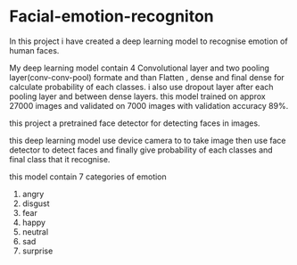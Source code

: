 # Facial-emotion-recogniton
In this project i have created a deep learning
model to recognise emotion of human faces.

My deep learning model contain 4 Convolutional 
layer and two pooling layer(conv-conv-pool)
formate and than Flatten , dense and final dense for 
calculate probability of each classes.
i also use dropout layer after each pooling layer and between 
dense layers.
this model 
trained on approx 27000 images
and validated on 7000 images with validation
accuracy 89%.

this project a pretrained face detector for 
detecting faces in images.

this deep learning model use device camera to 
to take image then use face detector to detect faces 
and finally give probability of each classes and final class that 
it recognise.

this model contain 7 categories of emotion
1. angry
2. disgust
3. fear
4. happy
5. neutral 
6. sad 
7. surprise
